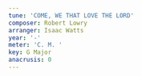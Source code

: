 ```yaml
---
tune: 'COME, WE THAT LOVE THE LORD'
composer: Robert Lowry
arranger: Isaac Watts
year: '-'
meter: 'C. M. '
key: G Major
anacrusis: 0
---
```


